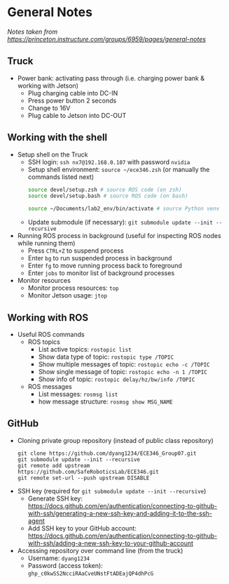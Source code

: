 # General Notes

*Notes taken from https://princeton.instructure.com/groups/6959/pages/general-notes*

## Truck
- Power bank: activating pass through (i.e. charging power bank & working with Jetson)
    - Plug charging cable into DC-IN
    - Press power button 2 seconds
    - Change to 16V
    - Plug cable to Jetson into DC-OUT

## Working with the shell
- Setup shell on the Truck
    - SSH login: `ssh nx7@192.168.0.107` with password `nvidia`
    - Setup shell environment: `source ~/ece346.zsh` (or manually the commands listed next)
        ```bash
        source devel/setup.zsh # source ROS code (on zsh)
        source devel/setup.bash # source ROS code (on bash)
        
        source ~/Documents/lab2_env/bin/activate # source Python venv
        ```
    - Update submodule (if necessary): `git submodule update --init --recursive`
- Running ROS process in background (useful for inspecting ROS nodes while running them)
    - Press `CTRL+Z` to suspend process
    - Enter `bg` to run suspended process in background
    - Enter `fg` to move running process back to foreground
    - Enter `jobs` to monitor list of background processes
- Monitor resources
    - Monitor process resources: `top`
    - Monitor Jetson usage: `jtop`

## Working with ROS
- Useful ROS commands
    - ROS topics
        - List active topics: `rostopic list`
        - Show data type of topic: `rostopic type /TOPIC`
        - Show multiple messages of topic: `rostopic echo -c /TOPIC`
        - Show single message of topic: `rostopic echo -n 1 /TOPIC`
        - Show info of topic: `rostopic delay/hz/bw/info /TOPIC`
    - ROS messages
        - List messages: `rosmsg list`
        - how message structure: `rosmsg show MSG_NAME`

## GitHub
- Cloning private group repository (instead of public class repository)
    ```
    git clone https://github.com/dyang1234/ECE346_Group07.git
    git submodule update --init --recursive
    git remote add upstream https://github.com/SafeRoboticsLab/ECE346.git
    git remote set-url --push upstream DISABLE
    ```
- SSH key (required for `git submodule update --init --recursive`)
    - Generate SSH key: https://docs.github.com/en/authentication/connecting-to-github-with-ssh/generating-a-new-ssh-key-and-adding-it-to-the-ssh-agent
    - Add SSH key to your GitHub account: https://docs.github.com/en/authentication/connecting-to-github-with-ssh/adding-a-new-ssh-key-to-your-github-account
- Accessing repository over command line (from the truck)
    - Username: `dyang1234`
    - Password (access token): `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`